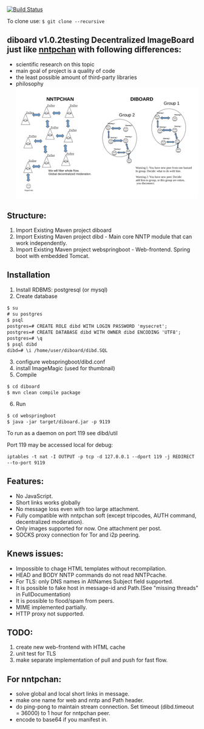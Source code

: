 [![Build Status](https://travis-ci.org/Anoncheg1/diboard.svg?branch=master)](https://travis-ci.org/Anoncheg1/diboard)

To clone use: ```$ git clone --recursive```

diboard v1.0.2testing Decentralized ImageBoard just like [nntpchan](https://github.com/majestrate/nntpchan) with following differences:
-----
- scientific research on this topic
- main goal of project is a quality of code
- the least possible amount of third-party libraries
- philosophy 
![peering philosophy](https://github.com/Anoncheg1/diboard/blob/master/peering%20philosophy.png "peering philosophy")

Structure:
--------

1. Import Existing Maven project diboard
2. Import Existing Maven project dibd - Main core NNTP module that can work independently.
3. Import Existing Maven project webspringboot - Web-frontend. Spring boot with embedded Tomcat.

Installation
-----

1. Install RDBMS: postgresql (or mysql)
2. Create database
```
$ su
# su postgres
$ psql
postgres=# CREATE ROLE dibd WITH LOGIN PASSWORD 'mysecret';
postgres=# CREATE DATABASE dibd WITH OWNER dibd ENCODING 'UTF8';
postgres=# \q
$ psql dibd
dibd=# \i /home/user/diboard/dibd.SQL
```
3. configure webspringboot/dibd.conf
4. install ImageMagic (used for thumbnail)
5. Compile
```
$ cd diboard
$ mvn clean compile package
```
6. Run
```
$ cd webspringboot
$ java -jar target/diboard.jar -p 9119
```
To run as a daemon on port 119 see dibd/util

Port 119 may be accessed local for debug:
```
iptables -t nat -I OUTPUT -p tcp -d 127.0.0.1 --dport 119 -j REDIRECT --to-port 9119
```

Features:
----------
- No JavaScript.
- Short links works globally
- No message loss even with too large attachment.
- Fully compatible with nntpchan soft (except tripcodes, AUTH command, decentralized moderation).
- Only images supported for now. One attachment per post.
- SOCKS proxy connection for Tor and i2p peering.

Knews issues:
----------
- Impossible to chage HTML templates without recompilation.
- HEAD and BODY NNTP commands do not read NNTPcache.
- For TLS: only DNS names in AltNames Subject field supported.
- It is possible to fake host in message-id and Path.(See "missing threads" in FullDocumentation)
- It is possible to flood/spam from peers.
- MIME implemented partially.
- HTTP proxy not supported.

TODO:
----------
1. create new web-frontend with HTML cache
2. unit test for TLS
3. make separate implementation of pull and push for fast flow.

For nntpchan:
----------
- solve global and local short links in message.
- make one name for web and nntp and Path header.
- do ping-pong to maintain stream connection. Set timeout (dibd.timeout = 36000) to 1 hour for nntpchan peer.
- encode to base64 if you manifest in.
